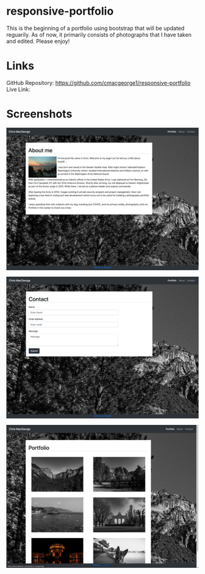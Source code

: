 # responsive-portfolio

This is the beginning of a portfolio using bootstrap that will be updated reguarily. As of now, it primarily consists of photographs that I have taken and edited. Please enjoy!

# Links

GitHub Repository: https://github.com/cmacgeorge1/responsive-portfolio
Live Link: 

# Screenshots

![About](https://github.com/cmacgeorge1/responsive-portfolio/blob/master/img/About_ss.png)

![Contact](https://github.com/cmacgeorge1/responsive-portfolio/blob/master/img/Contact_ss.png)

![Portfolio](https://github.com/cmacgeorge1/responsive-portfolio/blob/master/img/Portfolio_ss.png)